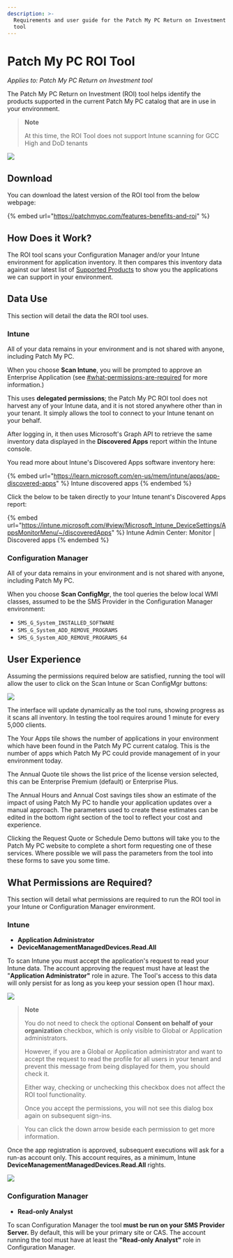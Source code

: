 ```yaml
---
description: >-
  Requirements and user guide for the Patch My PC Return on Investment (ROI)
  tool
---
```


# Patch My PC ROI Tool

_Applies to: Patch My PC Return on Investment tool_

The Patch My PC Return on Investment (ROI) tool helps identify the products supported in the current Patch My PC catalog that are in use in your environment.

> **Note**
>
> At this time, the ROI Tool does not support Intune scanning for GCC High and DoD tenants

![](/_images/image-(1278).png)

## Download

You can download the latest version of the ROI tool from the below webpage:

{% embed url="https://patchmypc.com/features-benefits-and-roi" %}

## How Does it Work?

The ROI tool scans your Configuration Manager and/or your Intune environment for application inventory. It then compares this inventory data against our latest list of [Supported Products](https://patchmypc.com/supported-products) to show you the applications we can support in your environment.

## Data Use

This section will detail the data the ROI tool uses.

### Intune

All of your data remains in your environment and is not shared with anyone, including Patch My PC.

When you choose **Scan Intune**, you will be prompted to approve an Enterprise Application (see [#what-permissions-are-required](patch-my-pc-roi-tool.md#what-permissions-are-required "mention") for more information.)

This uses **delegated permissions**; the Patch My PC ROI tool does not harvest any of your Intune data, and it is not stored anywhere other than in your tenant. It simply allows the tool to connect to your Intune tenant on your behalf.

After logging in, it then uses Microsoft's Graph API to retrieve the same inventory data displayed in the **Discovered Apps** report within the Intune console.

You read more about Intune's Discovered Apps software inventory here:

{% embed url="https://learn.microsoft.com/en-us/mem/intune/apps/app-discovered-apps" %}
Intune discovered apps
{% endembed %}

Click the below to be taken directly to your Intune tenant's Discovered Apps report:

{% embed url="https://intune.microsoft.com/#view/Microsoft_Intune_DeviceSettings/AppsMonitorMenu/~/discoveredApps" %}
Intune Admin Center: Monitor | Discovered apps
{% endembed %}

### Configuration Manager

All of your data remains in your environment and is not shared with anyone, including Patch My PC.

When you choose **Scan ConfigMgr**, the tool queries the below local WMI classes, assumed to be the SMS Provider in the Configuration Manager environment:

* `SMS_G_System_INSTALLED_SOFTWARE`
* `SMS_G_System_ADD_REMOVE_PROGRAMS`
* `SMS_G_System_ADD_REMOVE_PROGRAMS_64`

## User Experience

Assuming the permissions required below are satisfied, running the tool will allow the user to click on the Scan Intune or Scan ConfigMgr buttons:

![](/_images/ROITool-(1).gif>)

The interface will update dynamically as the tool runs, showing progress as it scans all inventory. In testing the tool requires around 1 minute for every 5,000 clients.

The Your Apps tile shows the number of applications in your environment which have been found in the Patch My PC current catalog. This is the number of apps which Patch My PC could provide management of in your environment today.

The Annual Quote tile shows the list price of the license version selected, this can be Enterprise Premium (default) or Enterprise Plus.

The Annual Hours and Annual Cost savings tiles show an estimate of the impact of using Patch My PC to handle your application updates over a manual approach. The parameters used to create these estimates can be edited in the bottom right section of the tool to reflect your cost and experience.

Clicking the Request Quote or Schedule Demo buttons will take you to the Patch My PC website to complete a short form requesting one of these services. Where possible we will pass the parameters from the tool into these forms to save you some time.

## What Permissions are Required?

This section will detail what permissions are required to run the ROI tool in your Intune or Configuration Manager environment.

### Intune

* **Application Administrator**
* **DeviceManagementManagedDevices.Read.All**

To scan Intune you must accept the application's request to read your Intune data. The account approving the request must have at least the "**Application Administrator"** role in azure. The Tool's access to this data will only persist for as long as you keep your session open (1 hour max).

![](/_images/image-(1281).png)

> **Note**
>
> You do not need to check the optional **Consent on behalf of your organization** checkbox, which is only visible to Global or Application administrators.
>
> However, if you are a Global or Application administrator and want to accept the request to read the profile for all users in your tenant and prevent this message from being displayed for them, you should check it.
>
> Either way, checking or unchecking this checkbox does not affect the ROI tool functionality.
>
> Once you accept the permissions, you will not see this dialog box again on subsequent sign-ins.

> You can click the down arrow beside each permission to get more information.

Once the app registration is approved, subsequent executions will ask for a run-as account only. This account requires, as a minimum, Intune **DeviceManagementManagedDevices.Read.All** rights.

![](/_images/image-(1279).png)

### Configuration Manager

* **Read-only Analyst**

To scan Configuration Manager the tool **must be run on your SMS Provider Server.** By default, this will be your primary site or CAS. The account running the tool must have at least the **"Read-only Analyst"** role in Configuration Manager.